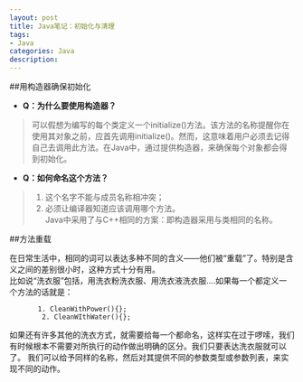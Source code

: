 ```yaml
---
layout: post
title: Java笔记：初始化与清理
tags:
- Java
categories: Java
description: 
---
```

##用构造器确保初始化

- **Q：为什么要使用构造器？**  
>可以假想为编写的每个类定义一个initialize()方法。该方法的名称提醒你在使用其对象之前，应首先调用initialize()。然而，这意味着用户必须去记得自己去调用此方法。在Java中，通过提供构造器，来确保每个对象都会得到初始化。

- **Q：如何命名这个方法？**
> 1. 这个名字不能与成员名称相冲突；
> 2. 必须让编译器知道应该调用哪个方法。  
Java中采用了与C++相同的方案：即构造器采用与类相同的名称。

##方法重载

在日常生活中，相同的词可以表达多种不同的含义——他们被“重载”了。特别是含义之间的差别很小时，这种方式十分有用。  
比如说“洗衣服”包括，用洗衣粉洗衣服、用洗衣液洗衣服….如果每一个都定义一个方法的话就是：  
```
﻿		1. CleanWithPower(){};
		2. CleanWIthWater(){};
```
如果还有许多其他的洗衣方式，就需要给每一个都命名，这样实在过于啰嗦，我们有时候根本不需要对所执行的动作做出明确的区分。我们只要表达洗衣服就可以了。
我们可以给予同样的名称，然后对其提供不同的参数类型或参数列表，来实现不同的动作。
